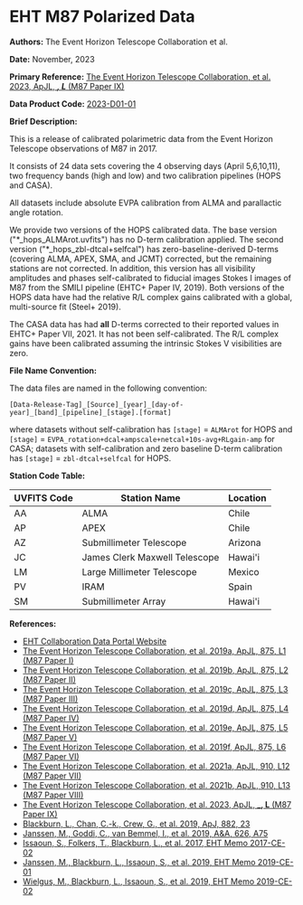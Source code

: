 # EHT M87 Polarized Data

**Authors:** The Event Horizon Telescope Collaboration et al.

**Date:** November, 2023

**Primary Reference:** [The Event Horizon Telescope Collaboration, et al. 2023, ApJL, ___, L___ (M87 Paper IX)](https://doi.org/10.3847/2041-8213/______)

**Data Product Code:** [2023-D01-01](https://eventhorizontelescope.org/for-astronomers/data)

**Brief Description:**

This is a release of calibrated polarimetric data from the Event
Horizon Telescope observations of M87 in 2017.

It consists of 24 data sets covering the 4 observing days (April
5,6,10,11), two frequency bands (high and low) and two calibration
pipelines (HOPS and CASA).

All datasets include absolute EVPA calibration from ALMA and
parallactic angle rotation.

We provide two versions of the HOPS calibrated data.
The base version ("\*_hops_ALMArot.uvfits") has no D-term
calibration applied.
The second version ("\*_hops_zbl-dtcal+selfcal") has
zero-baseline-derived D-terms (covering ALMA, APEX, SMA, and JCMT)
corrected, but the remaining stations are not corrected.
In addition, this version has all visibility amplitudes and phases
self-calibrated to fiducial images Stokes I images of M87 from the
SMILI pipeline (EHTC+ Paper IV, 2019).
Both versions of the HOPS data have had the relative R/L complex
gains calibrated with a global, multi-source fit (Steel+ 2019).

The CASA data has had **all**​ D-terms corrected to their reported
values in EHTC+ Paper VII, 2021. It has not been self-calibrated.
The R/L complex gains have been calibrated assuming the intrinsic
Stokes V visibilities are zero. 

**File Name Convention:**

The data files are named in the following convention:

    [Data-Release-Tag]_[Source]_[year]_[day-of-year]_[band]_[pipeline]_[stage].[format]

where datasets without self-calibration has
`[stage]` = `ALMArot` for HOPS and
`[stage]` = `EVPA_rotation+dcal+ampscale+netcal+10s-avg+RLgain-amp` for CASA;
datasets with self-calibration and zero baseline D-term calibration has
`[stage]` = `zbl-dtcal+selfcal` for HOPS.

**Station Code Table:**

| UVFITS Code | Station Name                  | Location |
| ----------- | ----------------------------- | -------- |
| AA          | ALMA                          | Chile    |
| AP          | APEX                          | Chile    |
| AZ          | Submillimeter Telescope       | Arizona  |
| JC          | James Clerk Maxwell Telescope | Hawai'i  |
| LM          | Large Millimeter Telescope    | Mexico   |
| PV          | IRAM                          | Spain    |
| SM          | Submillimeter Array           | Hawai'i  |

**References:**

- [EHT Collaboration Data Portal Website](https://eventhorizontelescope.org/for-astronomers/data)
- [The Event Horizon Telescope Collaboration, et al. 2019a, ApJL, 875, L1 (M87 Paper I)](https://doi.org/10.3847/2041-8213/ab0ec7)
- [The Event Horizon Telescope Collaboration, et al. 2019b, ApJL, 875, L2 (M87 Paper II)](https://doi.org/10.3847/2041-8213/ab0c96)
- [The Event Horizon Telescope Collaboration, et al. 2019c, ApJL, 875, L3 (M87 Paper III)](https://doi.org/10.3847/2041-8213/ab0c57)
- [The Event Horizon Telescope Collaboration, et al. 2019d, ApJL, 875, L4 (M87 Paper IV)](https://doi.org/10.3847/2041-8213/ab0e85)
- [The Event Horizon Telescope Collaboration, et al. 2019e, ApJL, 875, L5 (M87 Paper V)](https://doi.org/10.3847/2041-8213/ab0f43)
- [The Event Horizon Telescope Collaboration, et al. 2019f, ApJL, 875, L6 (M87 Paper VI)](https://doi.org/10.3847/2041-8213/ab1141)
- [The Event Horizon Telescope Collaboration, et al. 2021a, ApJL, 910, L12 (M87 Paper VII)](https://doi.org/10.3847/2041-8213/abe71d)
- [The Event Horizon Telescope Collaboration, et al. 2021b, ApJL, 910, L13 (M87 Paper VIII)](https://doi.org/10.3847/2041-8213/abe4de)
- [The Event Horizon Telescope Collaboration, et al. 2023, ApJL, ___, L__ (M87 Paper IX)](https://doi.org/10.3847/2041-8213/______)
- [Blackburn, L., Chan, C.-k., Crew, G., et al. 2019, ApJ, 882, 23](https://ui.adsabs.harvard.edu/abs/2019ApJ...882...23B)
- [Janssen, M., Goddi, C., van Bemmel, I., et al. 2019, A&A, 626, A75](https://ui.adsabs.harvard.edu/abs/2019A%26A...626A..75J)
- [Issaoun, S., Folkers, T., Blackburn, L., et al. 2017, EHT Memo 2017-CE-02](https://eventhorizontelescope.org/for-astronomers/memos)
- [Janssen, M., Blackburn, L., Issaoun, S., et al. 2019, EHT Memo 2019-CE-01](https://eventhorizontelescope.org/for-astronomers/memos)
- [Wielgus, M., Blackburn, L., Issaoun, S., et al. 2019, EHT Memo 2019-CE-02](https://eventhorizontelescope.org/for-astronomers/memos)
